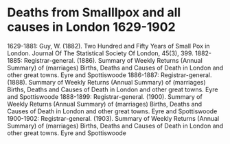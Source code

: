 # Deaths from Smalllpox and all causes in London 1629-1902

1629-1881: Guy, W. (1882). Two Hundred and Fifty Years of Small Pox in London. Journal Of The Statistical Society Of London, 45(3), 399.
1882-1885: Registrar-general. (1886). Summary of Weekly Returns (Annual Summary) of (marriages) Births, Deaths and Causes of Death in London and other great towns. Eyre and Spottiswoode
1886-1887: Registrar-general. (1888). Summary of Weekly Returns (Annual Summary) of (marriages) Births, Deaths and Causes of Death in London and other great towns. Eyre and Spottiswoode
1888-1899: Registrar-general. (1900). Summary of Weekly Returns (Annual Summary) of (marriages) Births, Deaths and Causes of Death in London and other great towns. Eyre and Spottiswoode
1900-1902: Registrar-general. (1903). Summary of Weekly Returns (Annual Summary) of (marriages) Births, Deaths and Causes of Death in London and other great towns. Eyre and Spottiswoode
